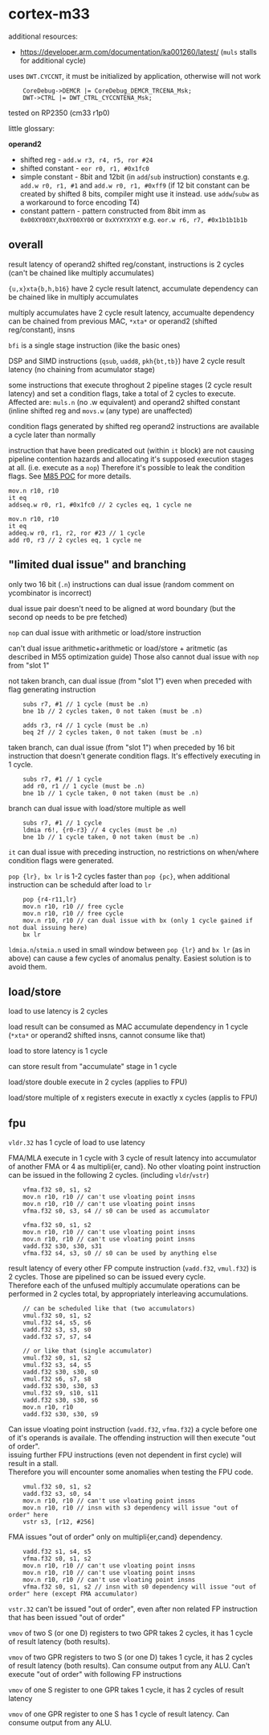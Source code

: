 # cortex-m33

additional resources:
- https://developer.arm.com/documentation/ka001260/latest/ (`muls` stalls for additional cycle)


uses `DWT.CYCCNT`, it must be initialized by application, otherwise will not work
```
	CoreDebug->DEMCR |= CoreDebug_DEMCR_TRCENA_Msk;
	DWT->CTRL |= DWT_CTRL_CYCCNTENA_Msk;
```

tested on RP2350 (cm33 r1p0)

little glossary:

__operand2__ 
- shifted reg - `add.w r3, r4, r5, ror #24`
- shifted constant - `eor r0, r1, #0x1fc0`
- simple constant - 8bit and 12bit (in `add`/`sub` instruction) constants e.g. `add.w r0, r1, #1` and `add.w r0, r1, #0xff9`
(if 12 bit constant can be created by shifted 8 bits, compiler might use it instead. use `addw`/`subw` as a workaround to force encoding T4)
- constant pattern - pattern constructed from 8bit imm as `0x00XY00XY`,`0xXY00XY00` or `0xXYXYXYXY` e.g. `eor.w r6, r7, #0x1b1b1b1b`

## overall

result latency of operand2 shifted reg/constant, instructions is 2 cycles (can't be chained like multiply accumulates)

`{u,x}xta{b,h,b16}` have 2 cycle result latenct, accumulate dependency can be chained like in multiply accumulates

multiply accumulates have 2 cycle result latency, accumualte dependency can be chained from previous MAC,
`*xta*` or operand2 (shifted reg/constant), insns

`bfi` is a single stage instruction (like the basic ones)

DSP and SIMD instructions (`qsub`, `uadd8`, `pkh{bt,tb}`) have 2 cycle result latency (no chaining from acumulator stage)

some instructions that execute throghout 2 pipeline stages (2 cycle result latency) and set a condition flags, 
take a total of 2 cycles to execute.\
Affected are: `muls.n` (no .w equivalent) and operand2 shifted constant (inline shifted reg and `movs.w` (any type) are unaffected)

condition flags generated by shifted reg operand2 instructions are available a cycle later than normally

instruction that have been predicated out (within `it` block) are not causing pipeline contention hazards and
allocating it's supposed execution stages at all. (i.e. execute as a `nop`) Therefore it's possible to leak
the condition flags. See [M85 POC](../CM85_predicate_timmingleak_POC_simple.S) for more details.

```
mov.n r10, r10
it eq
addseq.w r0, r1, #0x1fc0 // 2 cycles eq, 1 cycle ne

mov.n r10, r10
it eq
addeq.w r0, r1, r2, ror #23 // 1 cycle
add r0, r3 // 2 cycles eq, 1 cycle ne
```

## "limited dual issue" and branching

only two 16 bit (`.n`) instructions can dual issue (random comment on ycombinator is incorrect)

dual issue pair doesn't need to be aligned at word boundary (but the second op needs to be pre fetched)

`nop` can dual issue with arithmetic or load/store instruction

can't dual issue arithmetic+arithmetic or load/store + aritmetic (as described in M55 optimization guide)
Those also cannot dual issue with `nop` from "slot 1"

not taken branch, can dual issue (from "slot 1") even when preceded with flag generating instruction

```
	subs r7, #1 // 1 cycle (must be .n)
	bne 1b // 2 cycles taken, 0 not taken (must be .n)
	
	adds r3, r4 // 1 cycle (must be .n)
	beq 2f // 2 cycles taken, 0 not taken (must be .n)
```

taken branch, can dual issue (from "slot 1") when preceded by 16 bit instruction that doesn't generate
condition flags. It's effectively executing in 1 cycle.

```
	subs r7, #1 // 1 cycle
	add r0, r1 // 1 cycle (must be .n)
	bne 1b // 1 cycle taken, 0 not taken (must be .n)
```

branch can dual issue with load/store multiple as well

```
	subs r7, #1 // 1 cycle
	ldmia r6!, {r0-r3} // 4 cycles (must be .n)
	bne 1b // 1 cycle taken, 0 not taken (must be .n)
```

`it` can dual issue with preceding instruction, no restrictions on when/where condition flags were generated.

`pop {lr}, bx lr` is 1-2 cycles faster than `pop {pc}`, when additional instruction can be scheduld after load to `lr`

```
	pop {r4-r11,lr}
	mov.n r10, r10 // free cycle
	mov.n r10, r10 // free cycle
	mov.n r10, r10 // can dual issue with bx (only 1 cycle gained if not dual issuing here)
	bx lr
```

`ldmia.n`/`stmia.n` used in small window between `pop {lr}` and `bx lr` (as in above) can cause a few cycles
of anomalus penalty. Easiest solution is to avoid them.

## load/store

load to use latency is 2 cycles

load result can be consumed as MAC accumulate dependency in 1 cycle (`*xta*` or operand2
shifted insns, cannot consume like that)

load to store latency is 1 cycle

can store result from "accumulate" stage in 1 cycle

load/store double execute in 2 cycles (applies to FPU)

load/store multiple of x registers execute in exactly x cycles (applis to FPU)


## fpu

`vldr.32` has 1 cycle of load to use latency

FMA/MLA execute in 1 cycle with 3 cycle of result latency into accumulator of another FMA or 4 as
multipli{er, cand}. No other vloating point instruction can be issued in the following 2 cycles. (including `vldr`/`vstr`)

```
	vfma.f32 s0, s1, s2
	mov.n r10, r10 // can't use vloating point insns
	mov.n r10, r10 // can't use vloating point insns
	vfma.f32 s0, s3, s4 // s0 can be used as accumulator
```

```
	vfma.f32 s0, s1, s2
	mov.n r10, r10 // can't use vloating point insns
	mov.n r10, r10 // can't use vloating point insns
	vadd.f32 s30, s30, s31
	vfma.f32 s4, s3, s0 // s0 can be used by anything else
```

result latency of every other FP compute instruction (`vadd.f32`, `vmul.f32`) is 2 cycles.
Those are pipelined so can be issued every cycle.\
Therefore each of the unfused multiply accumulate operations can be
performed in 2 cycles total, by appropriately interleaving accumulations.

```
	// can be scheduled like that (two accumulators)
	vmul.f32 s0, s1, s2
	vmul.f32 s4, s5, s6
	vadd.f32 s3, s3, s0
	vadd.f32 s7, s7, s4

	// or like that (single accumulator)
	vmul.f32 s0, s1, s2
	vmul.f32 s3, s4, s5
	vadd.f32 s30, s30, s0
	vmul.f32 s6, s7, s8
	vadd.f32 s30, s30, s3
	vmul.f32 s9, s10, s11
	vadd.f32 s30, s30, s6
	mov.n r10, r10
	vadd.f32 s30, s30, s9
```


Can issue vloating point instruction (`vadd.f32`, `vfma.f32`) a cycle before one of it's
operands is availale. The offending instruction will then execute "out of order".\
issuing further FPU instructions (even not dependent in first cycle) will result in a stall.\
Therefore you will encounter some anomalies when testing the FPU code.

```
	vmul.f32 s0, s1, s2
	vadd.f32 s3, s0, s4
	mov.n r10, r10 // can't use vloating point insns
	mov.n r10, r10 // insn with s3 dependency will issue "out of order" here
	vstr s3, [r12, #256]
```

FMA issues "out of order" only on multipli{er,cand} dependency.

```
	vadd.f32 s1, s4, s5
	vfma.f32 s0, s1, s2
	mov.n r10, r10 // can't use vloating point insns
	mov.n r10, r10 // can't use vloating point insns
	mov.n r10, r10 // can't use vloating point insns
	vfma.f32 s0, s1, s2 // insn with s0 dependency will issue "out of order" here (except FMA accumulator)
```

`vstr.32` can't be issued "out of order", even after non related FP instruction that has been issued "out of order"

`vmov` of two S (or one D) registers to two GPR takes 2 cycles, it
has 1 cycle of result latency (both results).

`vmov` of two GPR registers to two S (or one D) takes 1 cycle, it
has 2 cycles of result latency (both results). Can consume output from any ALU.
Can't execute "out of order" with following FP instructions

`vmov` of one S register to one GPR takes 1 cycle, it
has 2 cycles of result latency

`vmov` of one GPR register to one S has 1 cycle of result latency. 
Can consume output from any ALU.
